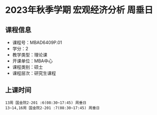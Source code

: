 # 2023年秋季学期 宏观经济分析 周垂日






## 课程信息

- 课程号：MBAD6409P.01
- 学分：2
- 教学类型：理论课
- 开课单位：MBA中心
- 课程类别：硕士
- 课程层次：研究生课程

## 上课时间

```
13周 国金院2-201 :6(08:30~17:45) 周垂日
13~14,16周 国金院2-201 :7(08:30~17:45) 周垂日
```

